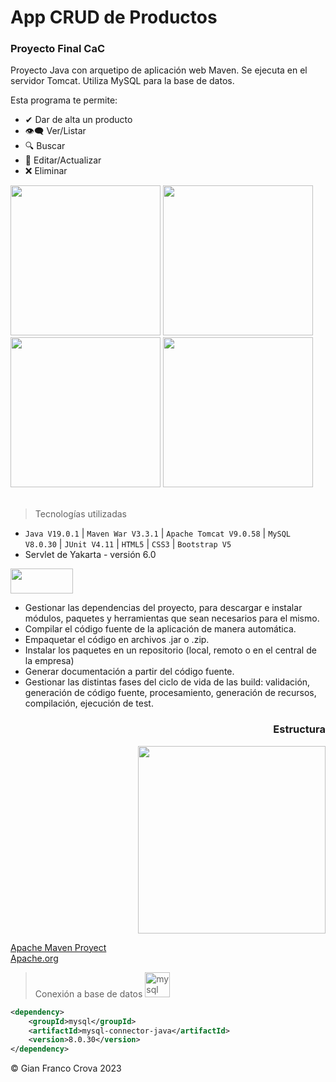 # App CRUD de Productos
###  Proyecto Final CaC

<p>
Proyecto Java con arquetipo de aplicación web Maven. Se ejecuta en el servidor Tomcat. Utiliza MySQL para la base de datos.

Esta programa te permite:
- ✔ Dar de alta un producto
- 👁‍🗨 Ver/Listar
- 🔍 Buscar
- 💫 Editar/Actualizar
- ❌ Eliminar
</p>

<div>
  <img src="https://user-images.githubusercontent.com/103906625/212483615-3b2e12a1-b7fe-4e82-861f-13df875fe440.jpeg" width="240"/>
  <img src="https://user-images.githubusercontent.com/103906625/212483657-a2525d85-3989-4e5b-86e9-48afcd69712f.jpeg" width="240"/>
  <img src="https://user-images.githubusercontent.com/103906625/212485607-40c3a5d2-f704-4639-82ce-cf8a70be5c22.jpeg" width="240">
  <img src="https://user-images.githubusercontent.com/103906625/212485615-ae2b47f6-ecd7-434d-a0a0-b0fdd79ae3ba.jpeg" width="240">
</div><br>

> Tecnologías utilizadas

- `Java V19.0.1` | `Maven War V3.3.1` | `Apache Tomcat V9.0.58` | `MySQL V8.0.30` | `JUnit V4.11` | `HTML5` | `CSS3` | `Bootstrap V5`
- Servlet de Yakarta - versión 6.0

<img src="https://maven.apache.org/images/maven-logo-black-on-white.png" width="100" height="40">

<div align="center">
  <div align="left" >
    <ul>
      <li>Gestionar las dependencias del proyecto, para descargar e instalar módulos, paquetes y herramientas que sean necesarios para el mismo.</li>
      <li>Compilar el código fuente de la aplicación de manera automática.</li>
      <li>Empaquetar el código en archivos .jar o .zip.</li>
      <li>Instalar los paquetes en un repositorio (local, remoto o en el central de la empresa)</li>
      <li>Generar documentación a partir del código fuente.</li>
      <li>Gestionar las distintas fases del ciclo de vida de las build: validación, generación de código fuente, procesamiento, generación de recursos, compilación, ejecución de test.</li>
    </ul>
  </div>
  <div align="right">
    <h3>Estructura</h3>
    <img src="https://javadesde0.com/wp-content/uploads/maven-project-structure.png" height="300"/>
  </div>
</div>

<a href="https://maven.apache.org/archetypes/maven-archetype-webapp/" target="_blank">Apache Maven Proyect<a/></li><br>
<a href="https://www.apache.org/" target="_blank">Apache.org<a/></li>


> <span>Conexión a base de datos <img src="https://upload.wikimedia.org/wikipedia/en/thumb/d/dd/MySQL_logo.svg/100px-MySQL_logo.svg.png" alt="mysql" height="40"/></span>

``` xml
<dependency>
    <groupId>mysql</groupId>
    <artifactId>mysql-connector-java</artifactId>
    <version>8.0.30</version>
</dependency>
```


<p>&copy Gian Franco Crova 2023</p>
